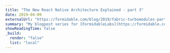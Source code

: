 ```yaml
---
title: "The New React Native Architecture Explained - part 3"
date: 2019-04-09
externalUrl: "https://formidable.com/blog/2019/fabric-turbomodules-part-3/"
summary: "My blogpost series for [FormidableLabs](https://formidable.com). This article got also translated in [Korean](https://medium.com/react-native-seoul/%EC%83%88-%EB%A6%AC%EC%95%A1%ED%8A%B8-%EB%84%A4%EC%9D%B4%ED%8B%B0%EB%B8%8C-%EC%95%84%ED%82%A4%ED%85%8D%EC%B2%98-%EC%84%A4%EB%AA%85-%EC%84%B8%EB%B2%88%EC%A7%B8-%ED%8C%8C%ED%8A%B8-ff8924b488a)."
showReadingTime: false
_build:
  render: "false"
  list: "local"
---
```

